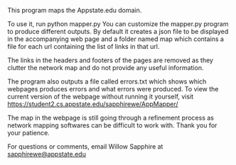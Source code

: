 This program maps the Appstate.edu domain.

To use it, run python mapper.py
You can customize the mapper.py program to produce different outputs.
By default it creates a json file to be displayed in the accompanying web page and a folder named map which contains a file for each url containing the list of links in that url.

The links in the headers and footers of the pages are removed as they clutter the network map and do not provide any useful information.

The program also outputs a file called errors.txt which shows which webpages produces errors and what errors were produced. To view the current version of the webpage without running it yourself, visit https://student2.cs.appstate.edu/sapphirewe/AppMapper/

The map in the webpage is still going through a refinement process as network mapping softwares can be difficult to work with. Thank you for your patience.

For questions or comments, email Willow Sapphire at sapphirewe@appstate.edu